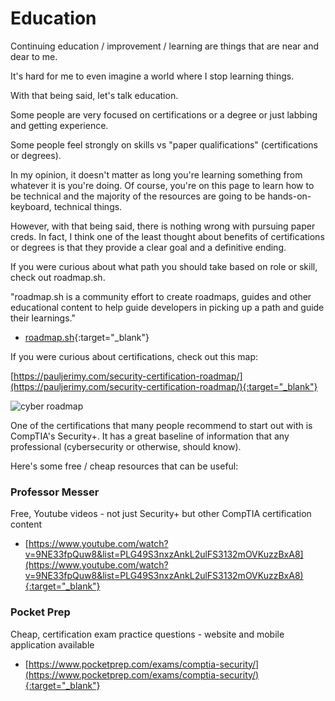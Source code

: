 # Education
Continuing education / improvement / learning are things that are near and dear to me.

It's hard for me to even imagine a world where I stop learning things.

With that being said, let's talk education.

Some people are very focused on certifications or a degree or just labbing and getting experience.

Some people feel strongly on skills vs "paper qualifications" (certifications or degrees).

In my opinion, it doesn't matter as long you're learning something from whatever it is you're doing.  Of course, you're on this page to learn how to be technical and the majority of the resources are going to be hands-on-keyboard, technical things.

However, with that being said, there is nothing wrong with pursuing paper creds.  In fact, I think one of the least thought about benefits of certifications or degrees is that they provide a clear goal and a definitive ending.

If you were curious about what path you should take based on role or skill, check out roadmap.sh.

"roadmap.sh is a community effort to create roadmaps, guides and other educational content to help guide developers in picking up a path and guide their learnings."
- [roadmap.sh](https://roadmap.sh/){:target="_blank"}

If you were curious about certifications, check out this map:

[https://pauljerimy.com/security-certification-roadmap/](https://pauljerimy.com/security-certification-roadmap/){:target="_blank"}

![cyber roadmap](https://user-images.githubusercontent.com/57322698/221752265-03b695ed-d677-4aa4-9db4-39e7316a6801.png)

One of the certifications that many people recommend to start out with is CompTIA's Security+.  It has a great baseline of information that any professional (cybersecurity or otherwise, should know).

Here's some free / cheap resources that can be useful:

### **Professor Messer**
Free, Youtube videos - not just Security+ but other CompTIA certification content
- [https://www.youtube.com/watch?v=9NE33fpQuw8&list=PLG49S3nxzAnkL2ulFS3132mOVKuzzBxA8](https://www.youtube.com/watch?v=9NE33fpQuw8&list=PLG49S3nxzAnkL2ulFS3132mOVKuzzBxA8){:target="_blank"}

### **Pocket Prep**
Cheap, certification exam practice questions - website and mobile application available
- [https://www.pocketprep.com/exams/comptia-security/](https://www.pocketprep.com/exams/comptia-security/){:target="_blank"}